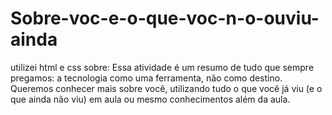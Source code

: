 # Sobre-voc-e-o-que-voc-n-o-ouviu-ainda

utilizei html e css 
sobre: Essa atividade é um resumo de tudo que sempre pregamos: a tecnologia como uma ferramenta, não como destino. Queremos conhecer mais sobre você, utilizando tudo o que você já viu (e o que ainda não viu) em aula ou mesmo conhecimentos além da aula. 
